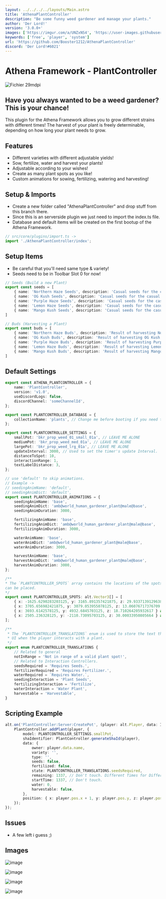 ```yaml
---
layout: ../../../../layouts/Main.astro
title: 'AthenaPlantController'
description: "Be some funny weed gardener and manage your plants."
author: 'Der Lord!'
version: '3.0.0+'
images: ['https://imgur.com/a/UNZxNS4', 'https://user-images.githubusercontent.com/82890183/147868854-2354f997-12f6-41a4-a6d0-993f96a208e6.png', 'https://user-images.githubusercontent.com/82890183/147867739-5123726b-0c8a-4e42-8cbe-4bd6e34835c9.png', 'https://user-images.githubusercontent.com/82890183/147867743-d105fedf-f559-4136-acfd-bc585d7a9c61.png']
keywords: ['free', 'player', 'system']
url: 'https://github.com/Booster1212/AthenaPlantController'
discord: 'Der Lord!#6021'
---
```

# Athena Framework - PlantController

![Fichier 29mdpi](https://user-images.githubusercontent.com/82890183/147866518-ca690889-0a1a-4ac8-9831-54b3b762b1ec.png)

## Have you always wanted to be a weed gardener? This is your chance! 
This plugin for the Athena Framework allows you to grow different strains with different times! 
The harvest of your plant is freely determinable, depending on how long your plant needs to grow.

## Features
- Different varieties with different adjustable yields!
- Sow, fertilize, water and harvest your plants!
- Adjustable according to your wishes!
- Create as many plant spots as you like!
- Custom animations for sowing, fertilizing, watering and harvesting!

## Setup & Imports
- Create a new folder called "AthenaPlantController" and drop stuff from this branch there.
- Since this is an serverside plugin we just need to import the index.ts file.
- Database and default items will be created on the first bootup of the Athena Framework.
```typescript
// src/core/plugins/import.ts ->
import './AthenaPlantController/index';
```

## Setup Items
- Be careful that you'll need same type & variety!
- Seeds need to be in Toolbar Slot 0 for now!

```typescript
// Seeds (Build a new Plant)
export const seeds = [
    { name: 'Northern Haze Seeds', description: 'Casual seeds for the casual grower.', type: 'Indica', variety: 'Northern Haze', time: 10 },
    { name: 'OG Kush Seeds', description: 'Casual seeds for the casual grower.', type: 'Indica', variety: 'OG Kush', time: 10 },
    { name: 'Purple Haze Seeds', description: 'Casual seeds for the casual grower.', type: 'Indica', variety: 'Purple Haze', time: 10 },
    { name: 'Lemon Haze Seeds', description: 'Casual seeds for the casual grower.', type: 'Sativa', variety: 'Lemon Haze', time: 10, },
    { name: 'Mango Kush Seeds', description: 'Casual seeds for the casual grower.', type: 'Ruderalis', variety: 'Mango Kush', time: 10 }
]

// Buds (Harvesting a Plant)
export const buds = [
    { name: 'Northern Haze Buds', description: 'Result of harvesting Northern Haze seeds.', type: 'Indica', variety: 'Northern Haze', amount: 100 },
    { name: 'OG Kush Buds', description: 'Result of harvesting OG Kush seeds.', type: 'Indica', variety: 'OG Kush', amount: 50 },
    { name: 'Purple Haze Buds', description: 'Result of harvesting Purple Haze seeds.', type: 'Indica', variety: 'Purple Haze', amount: 100 },
    { name: 'Lemon Haze Buds', description: 'Result of harvesting Lemon Haze seeds.', type: 'Sativa', variety: 'Lemon Haze', amount: 100 },
    { name: 'Mango Kush Buds', description: 'Result of harvesting Mango Kush seeds.', type: 'Ruderalis', variety: 'Mango Kush', amount: 100 }
]
```

## Default Settings

```typescript
export const ATHENA_PLANTCONTROLLER = {
    name: 'PlantController',
    version: 'v1.0',
    useDiscordLogs: false,
    discordChannel: 'someChannelId',
};

export const PLANTCONTROLLER_DATABASE = {
    collectionName: 'plants', // Change me before booting if you need to.
};

export const PLANTCONTROLLER_SETTINGS = {
    smallPot: 'bkr_prop_weed_01_small_01a', // LEAVE ME ALONE
    mediumPot: 'bkr_prop_weed_med_01a', // LEAVE ME ALONE
    largePot: 'bkr_prop_weed_lrg_01a', // LEAVE ME ALONE
    updateInterval: 3000, // Used to set the timer's update Interval.
    distanceToSpot: 10,
    interactionRange: 1,
    textLabelDistance: 3,
};

// use 'default' to skip animations.
// Example ->
// seedingAnimName: 'default',
// seedingAnimDict: 'default',
export const PLANTCONTROLLER_ANIMATIONS = {
    seedingAnimName: 'base',
    seedingAnimDict: 'amb@world_human_gardener_plant@male@base',
    seedingAnimDuration: 3000,

    fertilizingAnimName: 'base',
    fertilizingAnimDict: 'amb@world_human_gardener_plant@male@base',
    fertilizingAnimDuration: 3000,

    waterAnimName: 'base',
    waterAnimDict: 'amb@world_human_gardener_plant@male@base',
    waterAnimDuration: 3000,

    harvestAnimName: 'base',
    harvestAnimDict: 'amb@world_human_gardener_plant@male@base',
    harvestAnimDuration: 3000,
};

/**
* The `PLANTCONTROLLER_SPOTS` array contains the locations of the spots where the plants
can be placed.
*/
export const PLANTCONTROLLER_SPOTS: alt.Vector3[] = [
    { x: -1625.6290283203125, y: 3165.891357421875, z: 29.933713912963867 } as alt.Vector3,
    { x: 3705.656982421875, y: 3079.053955078125, z: 13.06076717376709 } as alt.Vector3,
    { x: 3693.6142578125, y: 4932.6845703125, z: 18.710264205932617 } as alt.Vector3,
    { x: 2505.236328125, y: -2110.73095703125, z: 30.00033950805664 } as alt.Vector3,
];

/**
 * The `PLANTCONTROLLER_TRANSLATIONS` enum is used to store the text that will be displayed in the
 * UI when the player interacts with a plant.
 */
export enum PLANTCONTROLLER_TRANSLATIONS {
    // Related to general
    notInRange = 'Not in range of a valid plant spot!',
    // Related to Interaction Controllers.
    seedsRequired = 'Requires Seeds.',
    fertilizerRequired = 'Requires Fertilizer.',
    waterRequired = `Requires Water.`,
    seedingInteraction = 'Plant Seeds',
    fertilizingInteraction = 'Fertilize',
    waterInteraction = 'Water Plant',
    harvestable = 'Harvestable',
}
```
## Scripting Example 
```typescript
alt.on('PlantController:Server:CreatePot', (player: alt.Player, data: Item) => {
    PlantController.addPlant(player, {
        model: PLANTCONTROLLER_SETTINGS.smallPot,
        shaIdentifier: PlantController.generateShaId(player),
        data: {
            owner: player.data.name,
            variety: '',
            type: '',
            seeds: false,
            fertilized: false,
            state: PLANTCONTROLLER_TRANSLATIONS.seedsRequired,
            remaining: 1337, // Don't touch. Different Times for Different Seeds? ;)
            startTime: 1337, // Don't touch.
            water: 0,
            harvestable: false,
        },
        position: { x: player.pos.x + 1, y: player.pos.y, z: player.pos.z - 1 } as alt.Vector3,
    });
});
```

## Issues
- A few left i guess ;)


## Images

![image](https://user-images.githubusercontent.com/82890183/147868854-2354f997-12f6-41a4-a6d0-993f96a208e6.png)

![image](https://user-images.githubusercontent.com/82890183/147867739-5123726b-0c8a-4e42-8cbe-4bd6e34835c9.png)

![image](https://user-images.githubusercontent.com/82890183/147867743-d105fedf-f559-4136-acfd-bc585d7a9c61.png)

![image](https://user-images.githubusercontent.com/82890183/147868683-79228be4-8144-4fa6-bde4-5935c219e672.png)

